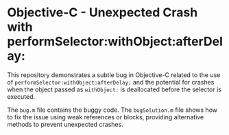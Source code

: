 # Objective-C - Unexpected Crash with performSelector:withObject:afterDelay:

This repository demonstrates a subtle bug in Objective-C related to the use of `performSelector:withObject:afterDelay:` and the potential for crashes when the object passed as `withObject:` is deallocated before the selector is executed.

The `bug.m` file contains the buggy code. The `bugSolution.m` file shows how to fix the issue using weak references or blocks, providing alternative methods to prevent unexpected crashes.
